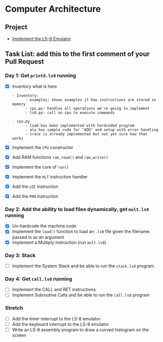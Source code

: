 # Computer Architecture

## Project

- [Implement the LS-8 Emulator](ls8/)

## Task List: add this to the first comment of your Pull Request

### Day 1: Get `print8.ls8` running

- [x] Inventory what is here

      - Inventory:
            - examples: shows examples if how instructions are stored in memory
            - cpu.py: handles all operations we're going to implement
            - ls8.py: call on cpu to execute commands

      - cpu.py
            - load has been implemented with hardcoded program
            - alu has sample code for "ADD" and setup with error handling
            - trace is already implemented but not yet sure how that works

- [x] Implement the `CPU` constructor
- [x] Add RAM functions `ram_read()` and `ram_write()`
- [x] Implement the core of `run()`
- [x] Implement the `HLT` instruction handler
- [x] Add the `LDI` instruction
- [x] Add the `PRN` instruction

### Day 2: Add the ability to load files dynamically, get `mult.ls8` running

- [x] Un-hardcode the machine code
- [x] Implement the `load()` function to load an `.ls8` file given the filename
      passed in as an argument
- [x] Implement a Multiply instruction (run `mult.ls8`)

### Day 3: Stack

- [ ] Implement the System Stack and be able to run the `stack.ls8` program

### Day 4: Get `call.ls8` running

- [ ] Implement the CALL and RET instructions
- [ ] Implement Subroutine Calls and be able to run the `call.ls8` program

### Stretch

- [ ] Add the timer interrupt to the LS-8 emulator
- [ ] Add the keyboard interrupt to the LS-8 emulator
- [ ] Write an LS-8 assembly program to draw a curved histogram on the screen
